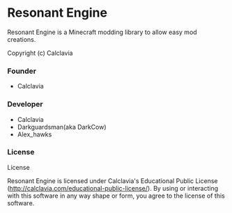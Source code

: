 Resonant Engine
======
Resonant Engine is a Minecraft modding library to allow easy mod creations.

Copyright (c) Calclavia

### Founder
* Calclavia

### Developer
* Calclavia
* Darkguardsman(aka DarkCow)
* Alex_hawks


### License
License

Resonant Engine is licensed under Calclavia's Educational Public License (http://calclavia.com/educational-public-license/). By using or interacting with this software in any way shape or form, you agree to the license of this software.